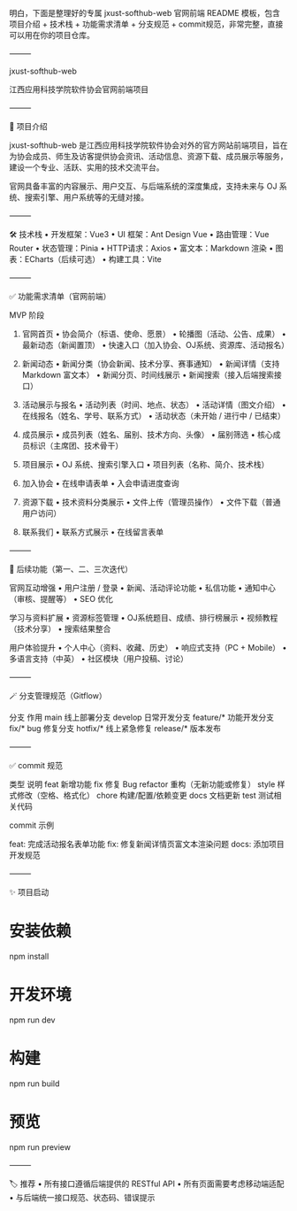 明白，下面是整理好的专属 jxust-softhub-web 官网前端 README 模板，包含项目介绍 + 技术栈 + 功能需求清单 + 分支规范 + commit规范，非常完整，直接可以用在你的项目仓库。

⸻

jxust-softhub-web

江西应用科技学院软件协会官网前端项目

⸻

📌 项目介绍

jxust-softhub-web 是江西应用科技学院软件协会对外的官方网站前端项目，旨在为协会成员、师生及访客提供协会资讯、活动信息、资源下载、成员展示等服务，建设一个专业、活跃、实用的技术交流平台。

官网具备丰富的内容展示、用户交互、与后端系统的深度集成，支持未来与 OJ 系统、搜索引擎、用户系统等的无缝对接。

⸻

🛠 技术栈
	•	开发框架：Vue3
	•	UI 框架：Ant Design Vue
	•	路由管理：Vue Router
	•	状态管理：Pinia
	•	HTTP请求：Axios
	•	富文本：Markdown 渲染
	•	图表：ECharts（后续可选）
	•	构建工具：Vite

⸻

✅ 功能需求清单（官网前端）

MVP 阶段

1. 官网首页
	•	协会简介（标语、使命、愿景）
	•	轮播图（活动、公告、成果）
	•	最新动态（新闻置顶）
	•	快速入口（加入协会、OJ系统、资源库、活动报名）

2. 新闻动态
	•	新闻分类（协会新闻、技术分享、赛事通知）
	•	新闻详情（支持 Markdown 富文本）
	•	新闻分页、时间线展示
	•	新闻搜索（接入后端搜索接口）

3. 活动展示与报名
	•	活动列表（时间、地点、状态）
	•	活动详情（图文介绍）
	•	在线报名（姓名、学号、联系方式）
	•	活动状态（未开始 / 进行中 / 已结束）

4. 成员展示
	•	成员列表（姓名、届别、技术方向、头像）
	•	届别筛选
	•	核心成员标识（主席团、技术骨干）

5. 项目展示
	•	OJ 系统、搜索引擎入口
	•	项目列表（名称、简介、技术栈）

6. 加入协会
	•	在线申请表单
	•	入会申请进度查询

7. 资源下载
	•	技术资料分类展示
	•	文件上传（管理员操作）
	•	文件下载（普通用户访问）

8. 联系我们
	•	联系方式展示
	•	在线留言表单

⸻

🔄 后续功能（第一、二、三次迭代）

官网互动增强
	•	用户注册 / 登录
	•	新闻、活动评论功能
	•	私信功能
	•	通知中心（审核、提醒等）
	•	SEO 优化

学习与资料扩展
	•	资源标签管理
	•	OJ系统题目、成绩、排行榜展示
	•	视频教程（技术分享）
	•	搜索结果整合

用户体验提升
	•	个人中心（资料、收藏、历史）
	•	响应式支持（PC + Mobile）
	•	多语言支持（中英）
	•	社区模块（用户投稿、讨论）

⸻

🪄 分支管理规范（Gitflow）

分支	作用
main	线上部署分支
develop	日常开发分支
feature/*	功能开发分支
fix/*	bug 修复分支
hotfix/*	线上紧急修复
release/*	版本发布



⸻

✅ commit 规范

类型	说明
feat	新增功能
fix	修复 Bug
refactor	重构（无新功能或修复）
style	样式修改（空格、格式化）
chore	构建/配置/依赖变更
docs	文档更新
test	测试相关代码

commit 示例

feat: 完成活动报名表单功能
fix: 修复新闻详情页富文本渲染问题
docs: 添加项目开发规范



⸻

✨ 项目启动

# 安装依赖
npm install

# 开发环境
npm run dev

# 构建
npm run build

# 预览
npm run preview



⸻

🏷 推荐
	•	所有接口遵循后端提供的 RESTful API
	•	所有页面需要考虑移动端适配
	•	与后端统一接口规范、状态码、错误提示

